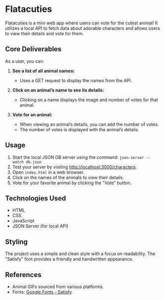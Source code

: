 
# Flatacuties

Flatacuties is a mini web app where users can vote for the cutest animal! It utilizes a local API to fetch data about adorable characters and allows users to view their details and vote for them.


## Core Deliverables

As a user, you can:

1. **See a list of all animal names:**
   - Uses a GET request to display the names from the API.

2. **Click on an animal’s name to see its details:**
   - Clicking on a name displays the image and number of votes for that animal.

3. **Vote for an animal:**
   - When viewing an animal’s details, you can add the number of votes.
   - The number of votes is displayed with the animal’s details.

## Usage
1. Start the local JSON DB server using the command: `json-server --watch db.json`
2. Test your server by visiting [http://localhost:3000/characters](http://localhost:3000/characters).
3. Open `index.html` in a web browser.
4. Click on the names of the animals to view their details.
5. Vote for your favorite animal by clicking the "Vote" button.

## Technologies Used

- HTML
- CSS
- JavaScript
- JSON Server (for local API)

## Styling

The project uses a simple and clean style with a focus on readability. The "Satisfy" font provides a friendly and handwritten appearance.

## References

- Animal GIFs sourced from various platforms.
- Fonts: [Google Fonts - Satisfy](https://fonts.google.com/specimen/Satisfy)



